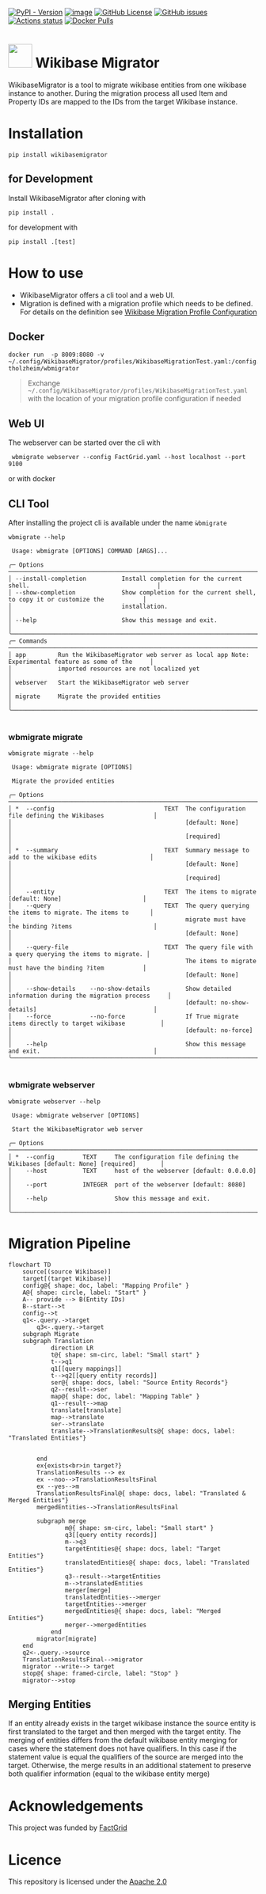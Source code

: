 [![PyPI - Version](https://img.shields.io/pypi/v/wikibasemigrator)](https://pypi.python.org/pypi/wikibasemigrator)
[![image](https://img.shields.io/pypi/pyversions/wikibasemigrator.svg)](https://pypi.python.org/pypi/wikibasemigrator)
[![GitHub License](https://img.shields.io/github/license/tholzheim/WikibaseMigrator)](https://github.com/tholzheim/WikibaseMigrator/blob/master/LICENSE)
[![GitHub issues](https://img.shields.io/github/issues/tholzheim/WikibaseMigrator?color=blue)](https://github.com/tholzheim/WikibaseMigrator/issues)
[![Actions status](https://github.com/tholzheim/WikibaseMigrator/actions/workflows/CI.yml/badge.svg)](https://github.com/tholzheim/WikibaseMigrator/actions)
[![Docker Pulls](https://img.shields.io/docker/pulls/tholzheim/wbmigrator)](https://hub.docker.com/r/tholzheim/wbmigrator)
# <img src="https://raw.githubusercontent.com/tholzheim/WikibaseMigrator/refs/heads/master/src/wikibasemigrator/resources/logo.svg" width="48"> Wikibase Migrator

WikibaseMigrator is a tool to migrate wikibase entities from one wikibase instance to another. 
During the migration process all used Item and Property IDs are mapped to the IDs from the target Wikibase instance.

# Installation

```shell
pip install wikibasemigrator
```

## for Development

Install WikibaseMigrator after cloning with
```shell
pip install .
```
for development with
```shell
pip install .[test]
```

# How to use
* WikibaseMigrator offers a cli tool and a web UI.
* Migration is defined with a migration profile which needs to be defined. For details on the definition see [Wikibase Migration Profile Configuration](./docs/migration_profile_config.md)

## Docker

```commandline
docker run  -p 8009:8080 -v ~/.config/WikibaseMigrator/profiles/WikibaseMigrationTest.yaml:/config.yaml tholzheim/wbmigrator
```

> Exchange `~/.config/WikibaseMigrator/profiles/WikibaseMigrationTest.yaml` with the location of your migration profile configuration if needed 

## Web UI
The webserver can be started over the cli with 
```shell
 wbmigrate webserver --config FactGrid.yaml --host localhost --port 9100
```
or with docker 


## CLI Tool
After installing the project cli is available under the name `ẁbmigrate`
```shell
wbmigrate --help
```
```commandline
 Usage: wbmigrate [OPTIONS] COMMAND [ARGS]...                                                                 
                                                                                                              
╭─ Options ──────────────────────────────────────────────────────────────────────────────────────────────────╮
│ --install-completion          Install completion for the current shell.                                    │
│ --show-completion             Show completion for the current shell, to copy it or customize the           │
│                               installation.                                                                │
│ --help                        Show this message and exit.                                                  │
╰────────────────────────────────────────────────────────────────────────────────────────────────────────────╯
╭─ Commands ─────────────────────────────────────────────────────────────────────────────────────────────────╮
│ app         Run the WikibaseMigrator web server as local app Note: Experimental feature as some of the     │
│             imported resources are not localized yet                                                       │
│ webserver   Start the WikibaseMigrator web server                                                          │
│ migrate     Migrate the provided entities                                                                  │
╰────────────────────────────────────────────────────────────────────────────────────────────────────────────╯


```

### wbmigrate migrate
```shell
wbmigrate migrate --help
```
```commandline
 Usage: wbmigrate migrate [OPTIONS]                                                                           
                                                                                                              
 Migrate the provided entities                                                                                
                                                                                                              
╭─ Options ──────────────────────────────────────────────────────────────────────────────────────────────────╮
│ *  --config                               TEXT  The configuration file defining the Wikibases              │
│                                                 [default: None]                                            │
│                                                 [required]                                                 │
│ *  --summary                              TEXT  Summary message to add to the wikibase edits               │
│                                                 [default: None]                                            │
│                                                 [required]                                                 │
│    --entity                               TEXT  The items to migrate [default: None]                       │
│    --query                                TEXT  The query querying the items to migrate. The items to      │
│                                                 migrate must have the binding ?items                       │
│                                                 [default: None]                                            │
│    --query-file                           TEXT  The query file with a query querying the items to migrate. │
│                                                 The items to migrate must have the binding ?item           │
│                                                 [default: None]                                            │
│    --show-details    --no-show-details          Show detailed information during the migration process     │
│                                                 [default: no-show-details]                                 │
│    --force           --no-force                 If True migrate items directly to target wikibase          │
│                                                 [default: no-force]                                        │
│    --help                                       Show this message and exit.                                │
╰────────────────────────────────────────────────────────────────────────────────────────────────────────────╯


```

### wbmigrate webserver

```shell
wbmigrate webserver --help
```
```commandline
 Usage: wbmigrate webserver [OPTIONS]                                                                         
                                                                                                              
 Start the WikibaseMigrator web server                                                                        
                                                                                                              
╭─ Options ──────────────────────────────────────────────────────────────────────────────────────────────────╮
│ *  --config        TEXT     The configuration file defining the Wikibases [default: None] [required]       │
│    --host          TEXT     host of the webserver [default: 0.0.0.0]                                       │
│    --port          INTEGER  port of the webserver [default: 8080]                                          │
│    --help                   Show this message and exit.                                                    │
╰────────────────────────────────────────────────────────────────────────────────────────────────────────────╯
```

# Migration Pipeline
```mermaid
flowchart TD
    source[(source Wikibase)]
    target[(target Wikibase)]
    config@{ shape: doc, label: "Mapping Profile" }
    A@{ shape: circle, label: "Start" }
    A-- provide --> B(Entity IDs)
    B--start-->t
    config-->t
    q1<-.query.->target
        q3<-.query.->target
    subgraph Migrate
    subgraph Translation
            direction LR
            t@{ shape: sm-circ, label: "Small start" }
            t-->q1
            q1[[query mappings]]
            t-->q2[[query entity records]]
            ser@{ shape: docs, label: "Source Entity Records"}
            q2--result-->ser
            map@{ shape: doc, label: "Mapping Table" }
            q1--result-->map
            translate[translate]
            map-->translate
            ser-->translate
            translate-->TranslationResults@{ shape: docs, label: "Translated Entities"}
            
            
        end
        ex{exists<br>in target?}
        TranslationResults --> ex
        ex --noo-->TranslationResultsFinal
        ex --yes-->m
        TranslationResultsFinal@{ shape: docs, label: "Translated & Merged Entities"}
        mergedEntities-->TranslationResultsFinal

        subgraph merge
                m@{ shape: sm-circ, label: "Small start" }
                q3[[query entity records]]
                m-->q3
                targetEntities@{ shape: docs, label: "Target Entities"}
                translatedEntities@{ shape: docs, label: "Translated Entities"}
                q3--result-->targetEntities
                m-->translatedEntities
                merger[merge]
                translatedEntities-->merger
                targetEntities-->merger
                mergedEntities@{ shape: docs, label: "Merged Entities"}
                merger-->mergedEntities
            end
        migrator[migrate]
    end
    q2<-.query.->source
    TranslationResultsFinal-->migrator
    migrator --write--> target
    stop@{ shape: framed-circle, label: "Stop" }
    migrator-->stop
```
## Merging Entities
If an entity already exists in the target wikibase instance the source entity is first translated to the target and then merged with the target entity.
The merging of entities differs from the default wikibase entity merging for cases where the statement does not have qualifiers. In this case if the statement value is equal the qualifiers of the source are merged into the target. 
Otherwise, the merge results in an additional statement to preserve both qualifier information (equal to the wikibase entity merge)





# Acknowledgements
This project was funded by [FactGrid](https://database.factgrid.de)


# Licence <a id="license"></a>
This repository is licensed under the [Apache 2.0](./LICENSE)
